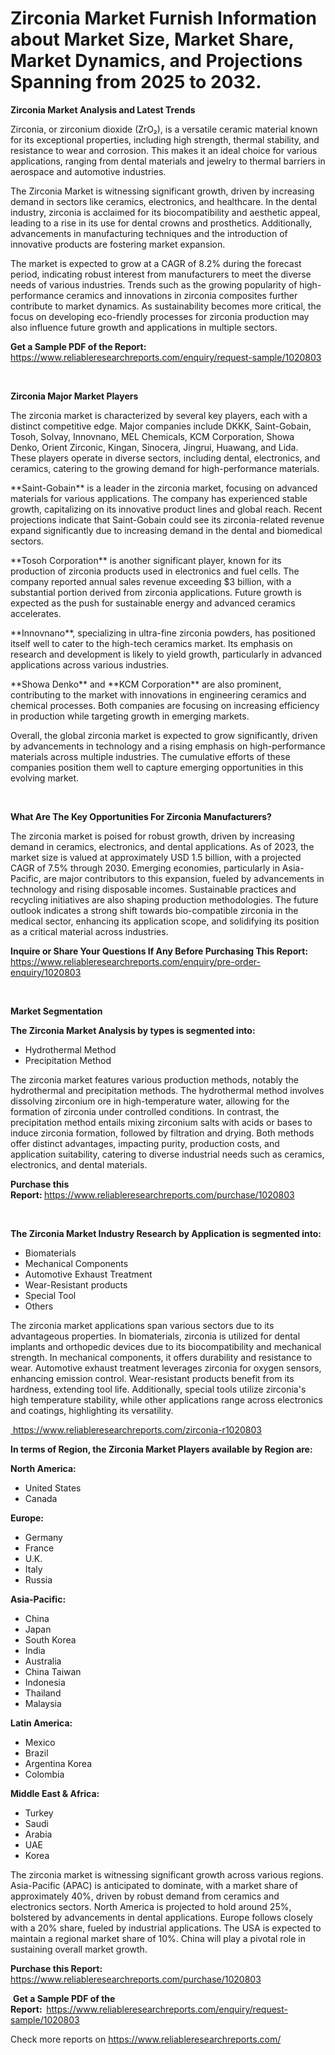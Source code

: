 <p><h1>Zirconia Market Furnish Information about Market Size, Market Share, Market Dynamics, and Projections Spanning from 2025 to 2032.</h1></p><p><strong>Zirconia Market Analysis and Latest Trends</strong></p>
<p><p>Zirconia, or zirconium dioxide (ZrO₂), is a versatile ceramic material known for its exceptional properties, including high strength, thermal stability, and resistance to wear and corrosion. This makes it an ideal choice for various applications, ranging from dental materials and jewelry to thermal barriers in aerospace and automotive industries.</p><p>The Zirconia Market is witnessing significant growth, driven by increasing demand in sectors like ceramics, electronics, and healthcare. In the dental industry, zirconia is acclaimed for its biocompatibility and aesthetic appeal, leading to a rise in its use for dental crowns and prosthetics. Additionally, advancements in manufacturing techniques and the introduction of innovative products are fostering market expansion.</p><p>The market is expected to grow at a CAGR of 8.2% during the forecast period, indicating robust interest from manufacturers to meet the diverse needs of various industries. Trends such as the growing popularity of high-performance ceramics and innovations in zirconia composites further contribute to market dynamics. As sustainability becomes more critical, the focus on developing eco-friendly processes for zirconia production may also influence future growth and applications in multiple sectors.</p></p>
<p><strong>Get a Sample PDF of the Report:&nbsp;</strong> <a href="https://www.reliableresearchreports.com/enquiry/request-sample/1020803?utm_campaign=34&utm_medium=2&utm_source=Github&utm_content=ia&utm_term=30012025&utm_id=zirconia">https://www.reliableresearchreports.com/enquiry/request-sample/1020803</a></p>
<p>&nbsp;</p>
<p><strong>Zirconia Major Market Players</strong></p>
<p><p>The zirconia market is characterized by several key players, each with a distinct competitive edge. Major companies include DKKK, Saint-Gobain, Tosoh, Solvay, Innovnano, MEL Chemicals, KCM Corporation, Showa Denko, Orient Zirconic, Kingan, Sinocera, Jingrui, Huawang, and Lida. These players operate in diverse sectors, including dental, electronics, and ceramics, catering to the growing demand for high-performance materials.</p><p>**Saint-Gobain** is a leader in the zirconia market, focusing on advanced materials for various applications. The company has experienced stable growth, capitalizing on its innovative product lines and global reach. Recent projections indicate that Saint-Gobain could see its zirconia-related revenue expand significantly due to increasing demand in the dental and biomedical sectors.</p><p>**Tosoh Corporation** is another significant player, known for its production of zirconia products used in electronics and fuel cells. The company reported annual sales revenue exceeding $3 billion, with a substantial portion derived from zirconia applications. Future growth is expected as the push for sustainable energy and advanced ceramics accelerates.</p><p>**Innovnano**, specializing in ultra-fine zirconia powders, has positioned itself well to cater to the high-tech ceramics market. Its emphasis on research and development is likely to yield growth, particularly in advanced applications across various industries.</p><p>**Showa Denko** and **KCM Corporation** are also prominent, contributing to the market with innovations in engineering ceramics and chemical processes. Both companies are focusing on increasing efficiency in production while targeting growth in emerging markets.</p><p>Overall, the global zirconia market is expected to grow significantly, driven by advancements in technology and a rising emphasis on high-performance materials across multiple industries. The cumulative efforts of these companies position them well to capture emerging opportunities in this evolving market.</p></p>
<p>&nbsp;</p>
<p><strong>What Are The Key Opportunities For Zirconia Manufacturers?</strong></p>
<p><p>The zirconia market is poised for robust growth, driven by increasing demand in ceramics, electronics, and dental applications. As of 2023, the market size is valued at approximately USD 1.5 billion, with a projected CAGR of 7.5% through 2030. Emerging economies, particularly in Asia-Pacific, are major contributors to this expansion, fueled by advancements in technology and rising disposable incomes. Sustainable practices and recycling initiatives are also shaping production methodologies. The future outlook indicates a strong shift towards bio-compatible zirconia in the medical sector, enhancing its application scope, and solidifying its position as a critical material across industries.</p></p>
<p><strong>Inquire or Share Your Questions If Any Before Purchasing This Report:</strong> <a href="https://www.reliableresearchreports.com/enquiry/pre-order-enquiry/1020803?utm_campaign=34&utm_medium=2&utm_source=Github&utm_content=ia&utm_term=30012025&utm_id=zirconia">https://www.reliableresearchreports.com/enquiry/pre-order-enquiry/1020803</a></p>
<p>&nbsp;</p>
<p><strong>Market Segmentation</strong></p>
<p><strong>The Zirconia Market Analysis by types is segmented into:</strong></p>
<p><ul><li>Hydrothermal Method</li><li>Precipitation Method</li></ul></p>
<p><p>The zirconia market features various production methods, notably the hydrothermal and precipitation methods. The hydrothermal method involves dissolving zirconium ore in high-temperature water, allowing for the formation of zirconia under controlled conditions. In contrast, the precipitation method entails mixing zirconium salts with acids or bases to induce zirconia formation, followed by filtration and drying. Both methods offer distinct advantages, impacting purity, production costs, and application suitability, catering to diverse industrial needs such as ceramics, electronics, and dental materials.</p></p>
<p><strong>Purchase this Report:&nbsp;</strong><a href="https://www.reliableresearchreports.com/purchase/1020803?utm_campaign=34&utm_medium=2&utm_source=Github&utm_content=ia&utm_term=30012025&utm_id=zirconia">https://www.reliableresearchreports.com/purchase/1020803</a></p>
<p>&nbsp;</p>
<p><strong>The Zirconia Market Industry Research by Application is segmented into:</strong></p>
<p><ul><li>Biomaterials</li><li>Mechanical Components</li><li>Automotive Exhaust Treatment</li><li>Wear-Resistant products</li><li>Special Tool</li><li>Others</li></ul></p>
<p><p>The zirconia market applications span various sectors due to its advantageous properties. In biomaterials, zirconia is utilized for dental implants and orthopedic devices due to its biocompatibility and mechanical strength. In mechanical components, it offers durability and resistance to wear. Automotive exhaust treatment leverages zirconia for oxygen sensors, enhancing emission control. Wear-resistant products benefit from its hardness, extending tool life. Additionally, special tools utilize zirconia's high temperature stability, while other applications range across electronics and coatings, highlighting its versatility.</p></p>
<p><a href="https://www.reliableresearchreports.com/zirconia-r1020803?utm_campaign=34&utm_medium=2&utm_source=Github&utm_content=ia&utm_term=30012025&utm_id=zirconia">&nbsp;https://www.reliableresearchreports.com/zirconia-r1020803</a></p>
<p><strong>In terms of Region, the Zirconia Market Players available by Region are:</strong></p>
<p>
    <p> <strong> North America: </strong>
        <ul>
            <li>United States</li>
            <li>Canada</li>
        </ul>
        </p> 
    <p> <strong> Europe: </strong>
        <ul>
            <li>Germany</li>
            <li>France</li>
            <li>U.K.</li>
            <li>Italy</li>
            <li>Russia</li>
        </ul>
        </p> 
    <p> <strong> Asia-Pacific: </strong>
        <ul>
            <li>China</li>
            <li>Japan</li>
            <li>South Korea</li>
            <li>India</li>
            <li>Australia</li>
            <li>China Taiwan</li>
            <li>Indonesia</li>
            <li>Thailand</li>
            <li>Malaysia</li>
        </ul>
        </p> 
    <p> <strong> Latin America: </strong>
        <ul>
            <li>Mexico</li>
            <li>Brazil</li>
            <li>Argentina Korea</li>
            <li>Colombia</li>
        </ul>
        </p> 
    <p> <strong> Middle East & Africa: </strong>
        <ul>
            <li>Turkey</li>
            <li>Saudi</li>
            <li>Arabia</li>
            <li>UAE</li>
            <li>Korea</li>
        </ul>
    </p>
    </p>
<p><p>The zirconia market is witnessing significant growth across various regions. Asia-Pacific (APAC) is anticipated to dominate, with a market share of approximately 40%, driven by robust demand from ceramics and electronics sectors. North America is projected to hold around 25%, bolstered by advancements in dental applications. Europe follows closely with a 20% share, fueled by industrial applications. The USA is expected to maintain a regional market share of 10%. China will play a pivotal role in sustaining overall market growth.</p></p>
<p><strong>Purchase this Report: </strong><a href="https://www.reliableresearchreports.com/purchase/1020803?utm_campaign=34&utm_medium=2&utm_source=Github&utm_content=ia&utm_term=30012025&utm_id=zirconia">https://www.reliableresearchreports.com/purchase/1020803</a></p>
<p>&nbsp;<strong>Get a Sample PDF of the Report:&nbsp;&nbsp;</strong><a href="https://www.reliableresearchreports.com/enquiry/request-sample/1020803?utm_campaign=34&utm_medium=2&utm_source=Github&utm_content=ia&utm_term=30012025&utm_id=zirconia">https://www.reliableresearchreports.com/enquiry/request-sample/1020803</a></p>
<p><strong></strong></p>
<p>Check more reports on <a href="https://www.reliableresearchreports.com/?utm_campaign=34&utm_medium=2&utm_source=Github&utm_content=ia&utm_term=30012025&utm_id=zirconia">https://www.reliableresearchreports.com/</a></p>